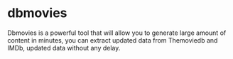 # dbmovies
Dbmovies is a powerful tool that will allow you to generate large amount of content in minutes, you can extract updated data from Themoviedb and IMDb, updated data without any delay.
